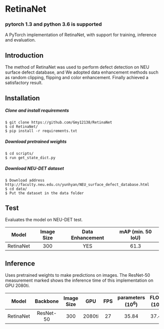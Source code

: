 # RetinaNet
### pytorch 1.3 and python 3.6 is supported
A PyTorch implementation of RetinaNet, with support for training, inference and evaluation.

## Introduction
The method of RetinaNet was used to perform defect detection on NEU surface defect database, and We adopted data enhancement methods such as random clipping, flipping and color enhancement. Finally achieved a satisfactory result.


## Installation
##### Clone and install requirements
    $ git clone https://github.com/Gmy12138/RetinaNet
    $ cd RetinaNet/
    $ pip install -r requirements.txt

##### Download pretrained weights
    $ cd scripts/
    $ run get_state_dict.py

##### Download NEU-DET dataset
    $ Download address    http://faculty.neu.edu.cn/yunhyan/NEU_surface_defect_database.html
    $ cd data/
    $ Put the dataset in the data folder
    
## Test
Evaluates the model on NEU-DET test.


| Model      |Image Size|   Data Enhancement      | mAP (min. 50 IoU) |
|:----------:|:--------:|:-----------------------:|:-----------------:|
| RetinaNet  |300       |      YES                | 61.3              |



## Inference
Uses pretrained weights to make predictions on images. The ResNet-50 measurement marked shows the inference time of this implementation on GPU 2080ti.


| Model        |Backbone      |  Image Size     | GPU      | FPS      | parameters (10<sup>6</sup>)|FLOPs (10<sup>9</sup>)|
|:------------:|:------------:|:---------------:|:--------:|:--------:|:--------------------------:|:--------------------:|
| RetinaNet    | ResNet-50   |     300         | 2080ti   |   27      |            35.84           |     37.43            | 






